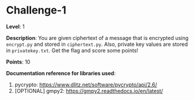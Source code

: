 # Challenge-1

**Level**: 1  
  
**Description**: You are given ciphertext of a message that is encrypted using `encrypt.py` and stored in `ciphertext.py`. Also, private key values are stored in `privatekey.txt`. Get the flag and score some points!
  
**Points**: 10  
  

**Documentation reference for libraries used**:
1. pycrypto: https://www.dlitz.net/software/pycrypto/api/2.6/
2. [OPTIONAL] gmpy2: https://gmpy2.readthedocs.io/en/latest/